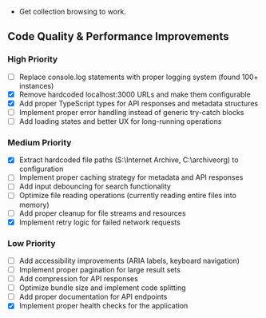 - Get collection browsing to work.

## Code Quality & Performance Improvements

### High Priority
- [ ] Replace console.log statements with proper logging system (found 100+ instances)
- [x] Remove hardcoded localhost:3000 URLs and make them configurable
- [x] Add proper TypeScript types for API responses and metadata structures
- [ ] Implement proper error handling instead of generic try-catch blocks
- [ ] Add loading states and better UX for long-running operations

### Medium Priority
- [x] Extract hardcoded file paths (S:\Internet Archive, C:\archiveorg) to configuration
- [ ] Implement proper caching strategy for metadata and API responses
- [ ] Add input debouncing for search functionality
- [ ] Optimize file reading operations (currently reading entire files into memory)
- [ ] Add proper cleanup for file streams and resources
- [x] Implement retry logic for failed network requests

### Low Priority
- [ ] Add accessibility improvements (ARIA labels, keyboard navigation)
- [ ] Implement proper pagination for large result sets
- [ ] Add compression for API responses
- [ ] Optimize bundle size and implement code splitting
- [ ] Add proper documentation for API endpoints
- [x] Implement proper health checks for the application